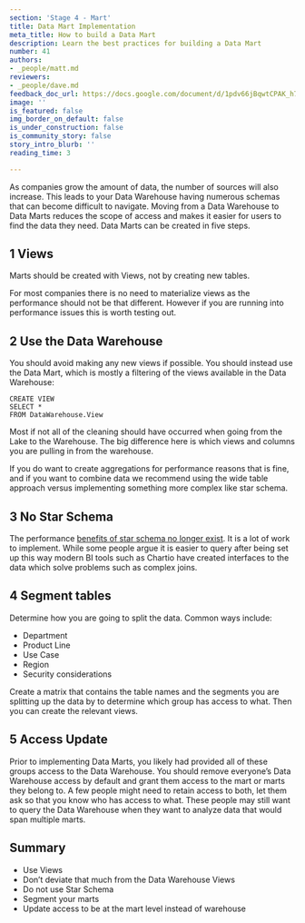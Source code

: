 ```yaml
---
section: 'Stage 4 - Mart'
title: Data Mart Implementation
meta_title: How to build a Data Mart
description: Learn the best practices for building a Data Mart
number: 41
authors:
- _people/matt.md
reviewers:
- _people/dave.md
feedback_doc_url: https://docs.google.com/document/d/1pdv66jBqwtCPAK_h7Q7h2Z5YKtPg-c9HU1_2yxn_txg/edit?usp=sharing
image: ''
is_featured: false
img_border_on_default: false
is_under_construction: false
is_community_story: false
story_intro_blurb: ''
reading_time: 3

---
```

As companies grow the amount of data, the number of sources will also increase. This leads to your Data Warehouse having numerous schemas that can become difficult to navigate. Moving from a Data Warehouse to Data Marts reduces the scope of access and makes it easier for users to find the data they need. Data Marts can be created in five steps.

## 1 Views

Marts should be created with Views, not by creating new tables.

For most companies there is no need to materialize views as the performance should not be that different. However if you are running into performance issues this is worth testing out.

## 2 Use the Data Warehouse

You should avoid making any new views if possible. You should instead use the Data Mart, which is mostly a filtering of the views available in the Data Warehouse:

    CREATE VIEW 
    SELECT * 
    FROM DataWarehouse.View

Most if not all of the cleaning should have occurred when going from the Lake to the Warehouse. The big difference here is which views and columns you are pulling in from the warehouse.

If you do want to create aggregations for performance reasons that is fine, and if you want to combine data we recommend using the wide table approach versus implementing something more complex like star schema.

## 3 No Star Schema

The performance [benefits of star schema no longer exist](https://fivetran.com/blog/obt-star-schema). It is a lot of work to implement. While some people argue it is easier to query after being set up this way modern BI tools such as Chartio have created interfaces to the data which solve problems such as complex joins.

## 4 Segment tables

Determine how you are going to split the data. Common ways include:

* Department
* Product Line
* Use Case
* Region
* Security considerations

Create a matrix that contains the table names and the segments you are splitting up the data by to determine which group has access to what. Then you can create the relevant views.

## 5 Access Update

Prior to implementing Data Marts, you likely had provided all of these groups access to the Data Warehouse. You should remove everyone’s Data Warehouse access by default and grant them access to the mart or marts they belong to. A few people might need to retain access to both, let them ask so that you know who has access to what. These people may still want to query the Data Warehouse when they want to analyze data that would span multiple marts.

## Summary

* Use Views
* Don’t deviate that much from the Data Warehouse Views
* Do not use Star Schema
* Segment your marts
* Update access to be at the mart level instead of warehouse